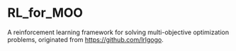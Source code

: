 # RL_for_MOO
A reinforcement learning framework for solving multi-objective optimization problems, originated from https://github.com/lrlgogo. 
